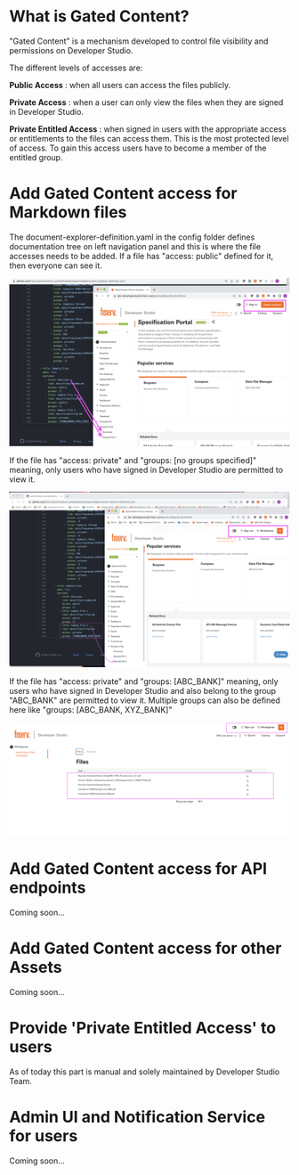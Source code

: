 # What is Gated Content?

"Gated Content" is a mechanism developed to control file visibility and permissions on Developer Studio. 

The different levels of accesses are:

**Public Access** : when all users can access the files publicly. 

**Private Access** : when a user can only view the files when they are signed in Developer Studio. 

**Private Entitled Access** : when signed in users with the appropriate access or entitlements to the files can access them. This is the most protected level of access. To gain this access users have to become a member of the entitled group.


# Add Gated Content access for Markdown files

The document-explorer-definition.yaml in the config folder defines documentation tree on left navigation panel and this is where the file accesses needs to be added. If a file has "access: public" defined for it, then everyone can see it. 

![public_access](./images/GC_public_access.png)


If the file has "access: private" and "groups: [no groups specified]" meaning, only users who have signed in Developer Studio are permitted to view it. 

![private_access](./images/GC_private_access.png)

If the file has "access: private" and "groups: [ABC_BANK]" meaning, only users who have signed in Developer Studio and also belong to the group "ABC_BANK" are permitted to view it. Multiple groups can also be defined here like  "groups: [ABC_BANK, XYZ_BANK]"

![private_entitled_access](./images/GC_private_entitled_access.png)


# Add Gated Content access for API endpoints

Coming soon...




# Add Gated Content access for other Assets

Coming soon...




# Provide 'Private Entitled Access' to users

As of today this part is manual and solely maintained by Developer Studio Team.


# Admin UI and Notification Service for users

Coming soon...
